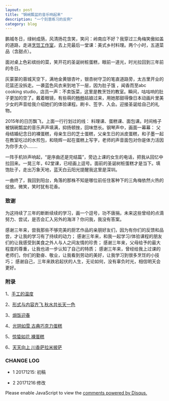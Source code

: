 ```yaml
---
layout: post
title: "锅碗瓢盆的音乐响起来"
description: "一个刻意练习的反例"
category: blog
---
```


鹏城冬日，绿树成荫，风清扬花含笑，笑问：岭南应不好？我穿过三角梅笑傲如盖的道路，走进[烹饪工作室](http://www.abc-cooking.com.cn/)，去上完最后一堂课：美式乡村料理。两个小时，五道菜品（含甜点）。

面对桌上色彩缤纷的菜，笑开花的圣诞树桩蛋糕，眼前一道光，时光拉回到三年前的冬日。

灰蒙蒙的蓉城天空下，满地金黄银杏叶，银杏树守卫的笔直道路旁，太古里开业的花篮还没拆走。一袭蓝色风衣来到地下一层，因为肚子饿 ，闻香而至abc cooking studio，店员一声：不卖饭菜，这里是教烹饪的教室。瞬间，咕咕响的肚子更加的空了。戴着眼镜，有些萌的[畅畅](https://site.douban.com/changxiaopo/)姑娘过来，用她那甜得像日本动画片里美少女的声音给我介绍她们的体验课程。刷卡、签字、入会。迎接圣诞给自己的礼物。


2015年的日历飘飞，上面一行行划过的线： 料理课、蛋糕课、面包课。时间格子被锅碗瓢盆的音乐声声填满，抑扬顿挫，回味悠长。钢琴声中，画面一幕幕： 父母结婚纪念日的裸蛋糕，母亲生日的芝士蛋糕，父亲生日的派皮蛋糕，和子墨一起在教室吃过的水煎包，和晓辉一起在蛋糕上写字，老师的声音面包对你是体力活因为你手太小........


一阵手机铃声响起，“是序曲还是完结篇”，旁边上课的女生的电话，把我从回忆中拉回来。一晃三年，62堂课，已经画上逗号。面前的圣诞树桩蛋糕才是当下。填饱肚子，走出万象天地，蓝天白云阳光提醒我这里是深圳。
 

一曲终了，我回到阳台，角落的那株不知是哪位前任住客种下的三角梅依然火热的绽放。微笑，笑时犹有花香。

### 致谢

为这持续了三年的断断续续的学习，画一个逗号，功不唐捐，未来这些曾经的点滴努力、尝试，是否会汇入另外的海洋？你问我，我没有答案。

感谢三年来，尝我那些不够完美的厨艺作品的亲朋好友们，因为有你们的反馈和品尝，才让我的学习有了持续的动力；
感谢三年来，和我一起学习/体验课程的朋友们的让我感受到美食之外人与人之间友情的珍贵； 
感谢三年来，父母给予的最大程度的尊重，让我也进一步认知了自己的特质；
感谢三年来，曾经给我上过课的老师们，你们的勤奋、敬业，让我看到劳动的美好，让我学习到很多烹饪的小技巧；
感谢自己，三年来跌宕起伏的人生，无论如何，没有辜负时光，相信明天会更好。

### 附录

1、[手工的温度](http://blog.sina.com.cn/s/blog_596f37470102vidi.html)

2、[形式与内容齐飞 秋水共长天一色](http://blog.sina.com.cn/s/blog_596f37470102viet.html)

3、[焗饭迎春](http://blog.sina.com.cn/s/blog_596f37470102viiy.html)

4、[光阴如雪 古典巧克力蛋糕](http://blog.sina.com.cn/s/blog_596f37470102vij1.html)

5、[惊蛰如花 裸蛋糕](http://blog.sina.com.cn/s/blog_596f37470102vinz.html)

6、[天天向上 川香萨拉米披萨](http://blog.sina.com.cn/s/blog_596f37470102vir0.html)


### CHANGE LOG

- 1 20171215: 初稿

- 2 20171216:修改

<div id="disqus_thread"></div>
<script>

/**
*  RECOMMENDED CONFIGURATION VARIABLES: EDIT AND UNCOMMENT THE SECTION BELOW TO INSERT DYNAMIC VALUES FROM YOUR PLATFORM OR CMS.
*  LEARN WHY DEFINING THESE VARIABLES IS IMPORTANT: https://disqus.com/admin/universalcode/#configuration-variables*/
/*
var disqus_config = function () {
this.page.url = https://violettianjie.github.io;  // Replace PAGE_URL with your page's canonical URL variable
this.page.identifier = https://violettianjie.github.io; // Replace PAGE_IDENTIFIER with your page's unique identifier variable
};
*/
(function() { // DON'T EDIT BELOW THIS LINE
var d = document, s = d.createElement('script');
s.src = 'https://https-violettianjie-github-io-1.disqus.com/embed.js';
s.setAttribute('data-timestamp', +new Date());
(d.head || d.body).appendChild(s);
})();
</script>
<noscript>Please enable JavaScript to view the <a href="https://disqus.com/?ref_noscript">comments powered by Disqus.</a></noscript>



